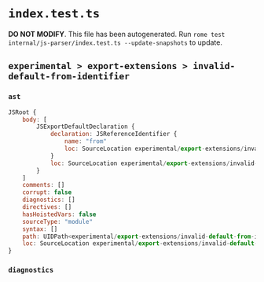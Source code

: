 # `index.test.ts`

**DO NOT MODIFY**. This file has been autogenerated. Run `rome test internal/js-parser/index.test.ts --update-snapshots` to update.

## `experimental > export-extensions > invalid-default-from-identifier`

### `ast`

```javascript
JSRoot {
	body: [
		JSExportDefaultDeclaration {
			declaration: JSReferenceIdentifier {
				name: "from"
				loc: SourceLocation experimental/export-extensions/invalid-default-from-identifier/input.js 1:15-1:19 (from)
			}
			loc: SourceLocation experimental/export-extensions/invalid-default-from-identifier/input.js 1:0-1:20
		}
	]
	comments: []
	corrupt: false
	diagnostics: []
	directives: []
	hasHoistedVars: false
	sourceType: "module"
	syntax: []
	path: UIDPath<experimental/export-extensions/invalid-default-from-identifier/input.js>
	loc: SourceLocation experimental/export-extensions/invalid-default-from-identifier/input.js 1:0-2:0
}
```

### `diagnostics`

```

```
